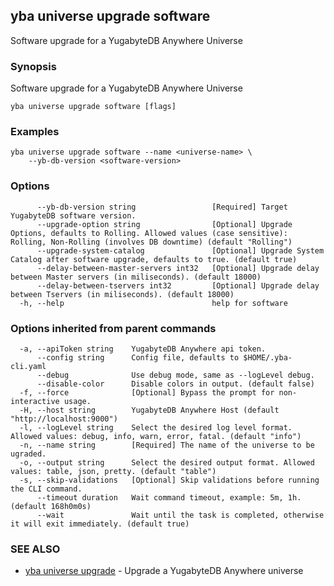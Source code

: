## yba universe upgrade software

Software upgrade for a YugabyteDB Anywhere Universe

### Synopsis

Software upgrade for a YugabyteDB Anywhere Universe

```
yba universe upgrade software [flags]
```

### Examples

```
yba universe upgrade software --name <universe-name> \
	--yb-db-version <software-version>
```

### Options

```
      --yb-db-version string                 [Required] Target YugabyteDB software version.
      --upgrade-option string                [Optional] Upgrade Options, defaults to Rolling. Allowed values (case sensitive): Rolling, Non-Rolling (involves DB downtime) (default "Rolling")
      --upgrade-system-catalog               [Optional] Upgrade System Catalog after software upgrade, defaults to true. (default true)
      --delay-between-master-servers int32   [Optional] Upgrade delay between Master servers (in miliseconds). (default 18000)
      --delay-between-tservers int32         [Optional] Upgrade delay between Tservers (in miliseconds). (default 18000)
  -h, --help                                 help for software
```

### Options inherited from parent commands

```
  -a, --apiToken string    YugabyteDB Anywhere api token.
      --config string      Config file, defaults to $HOME/.yba-cli.yaml
      --debug              Use debug mode, same as --logLevel debug.
      --disable-color      Disable colors in output. (default false)
  -f, --force              [Optional] Bypass the prompt for non-interactive usage.
  -H, --host string        YugabyteDB Anywhere Host (default "http://localhost:9000")
  -l, --logLevel string    Select the desired log level format. Allowed values: debug, info, warn, error, fatal. (default "info")
  -n, --name string        [Required] The name of the universe to be ugraded.
  -o, --output string      Select the desired output format. Allowed values: table, json, pretty. (default "table")
  -s, --skip-validations   [Optional] Skip validations before running the CLI command.
      --timeout duration   Wait command timeout, example: 5m, 1h. (default 168h0m0s)
      --wait               Wait until the task is completed, otherwise it will exit immediately. (default true)
```

### SEE ALSO

* [yba universe upgrade](yba_universe_upgrade.md)	 - Upgrade a YugabyteDB Anywhere universe

